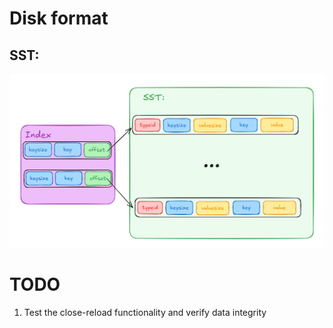# Disk format
## SST:
![alt text](sst.png)


# TODO
1. Test the close-reload functionality and verify data integrity
